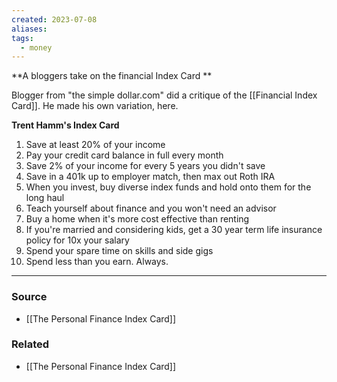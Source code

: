```yaml
---
created: 2023-07-08
aliases: 
tags:
  - money
---
```

**A bloggers take on the financial Index Card **

Blogger from "the simple dollar.com" did a critique of the [[Financial Index Card]]. He made his own variation, here.

**Trent Hamm's Index Card**

1. Save at least 20% of your income
2. Pay your credit card balance in full every month
3. Save 2% of your income for every 5 years you didn't save
4. Save in a 401k up to employer match, then max out Roth IRA
5. When you invest, buy diverse index funds and hold onto them for the long haul
6. Teach yourself about finance and you won't need an advisor
7. Buy a home when it's more cost effective than renting
8. If you're married and considering kids, get a 30 year term life insurance policy for 10x your salary
9. Spend your spare time on skills and side gigs
10. Spend less than you earn. Always.

---

### Source
- [[The Personal Finance Index Card]]

### Related
- [[The Personal Finance Index Card]]